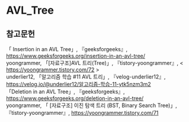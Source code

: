 # AVL_Tree

## 참고문헌  
「 Insertion in an AVL Tree」, 『geeksforgeeks』, <https://www.geeksforgeeks.org/insertion-in-an-avl-tree/>  
yoongrammer, 「[자료구조]AVL 트리(Tree)」, 『tistory-yoongrammer』,    < https://yoongrammer.tistory.com/72 >  
underlier12, 「알고리즘 학습 #11 AVL 트리」, 『velog-underlier12』, <https://velog.io/@underlier12/알고리즘-학습-11-ytk5nzm3m2>  
「Deletion in an AVL Tree」, 『geeksforgeeks』, <https://www.geeksforgeeks.org/deletion-in-an-avl-tree/>  
yoongrammer, 「 [자료구조] 이진 탐색 트리 (BST, Binary Search Tree)」, 『tistory-yoongrammer』, <https://yoongrammer.tistory.com/71>  
